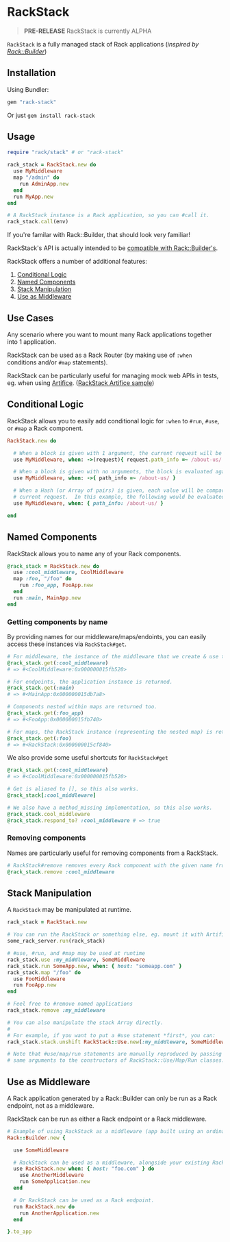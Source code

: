 RackStack
=========

> **PRE-RELEASE** RackStack is currently ALPHA

`RackStack` is a fully managed stack of Rack applications (*inspired by [Rack::Builder][]*)

Installation
------------

Using Bundler:

```ruby
gem "rack-stack"
```

Or just `gem install rack-stack`

Usage
-----

```ruby
require "rack/stack" # or "rack-stack"

rack_stack = RackStack.new do
  use MyMiddleware
  map "/admin" do
    run AdminApp.new
  end
  run MyApp.new
end

# A RackStack instance is a Rack application, so you can #call it.
rack_stack.call(env)
```
If you're familar with Rack::Builder, that should look very familiar!

RackStack's API is actually intended to be [compatible with Rack::Builder's][compatibility].

RackStack offers a number of additional features:

 1. [Conditional Logic](#conditional-logic)
 1. [Named Components](#named-components)
 1. [Stack Manipulation](#stack-manipulation)
 1. [Use as Middleware](#use-as-middleware)

Use Cases
---------

Any scenario where you want to mount many Rack applications together into 1 application.

RackStack can be used as a Rack Router (by making use of `:when` conditions and/or `#map` statements).

RackStack can be particularly useful for managing mock web APIs in tests, eg. when using [Artifice][].  ([RackStack Artifice sample](https://github.com/remi/rack-stack/tree/master/spec/sample-use-cases/artifice))

Conditional Logic
-----------------

RackStack allows you to easily add conditional logic for `:when` to `#run`, `#use`, or `#map` a Rack component.

```ruby
RackStack.new do

  # When a block is given with 1 argument, the current request will be yielded (as a Rack::Request)
  use MyMiddleware, when: ->(request){ request.path_info =~ /about-us/ }

  # When a block is given with no arguments, the block is evaluated against the current request instance
  use MyMiddleware, when: ->{ path_info =~ /about-us/ }

  # When a Hash (or Array of pairs) is given, each value will be compared against the value from the 
  # current request.  In this example, the following would be evaluated: /about-us/ === "<the path info>"
  use MyMiddleware, when: { path_info: /about-us/ }

end
```

Named Components
----------------

RackStack allows you to name any of your Rack components.

```ruby
@rack_stack = RackStack.new do
  use :cool_middleware, CoolMiddleware
  map :foo, "/foo" do
    run :foo_app, FooApp.new
  end
  run :main, MainApp.new
end
```

### Getting components by name

By providing names for our middleware/maps/endoints, you can easily access 
these instances via `RackStack#get`.

```ruby
# For middleware, the instance of the middleware that we create & use to process requests is returned.
@rack_stack.get(:cool_middleware)
# => #<CoolMiddleware:0x000000015fb520>

# For endpoints, the application instance is returned.
@rack_stack.get(:main)
# => #<MainApp:0x000000015db7a8>

# Components nested within maps are returned too.
@rack_stack.get(:foo_app)
# => #<FooApp:0x000000015fb740>

# For maps, the RackStack instance (representing the nested map) is returned.
@rack_stack.get(:foo)
# => #<RackStack:0x000000015cf840>
```

We also provide some useful shortcuts for `RackStack#get`

```ruby
@rack_stack.get(:cool_middleware)
# => #<CoolMiddleware:0x000000015fb520>

# Get is aliased to [], so this also works.
@rack_stack[:cool_middleware]

# We also have a method_missing implementation, so this also works.
@rack_stack.cool_middleware
@rack_stack.respond_to? :cool_middleware # => true
```

### Removing components

Names are particularly useful for removing components from a RackStack.

```ruby
# RackStack#remove removes every Rack component with the given name from the stack.
@rack_stack.remove :cool_middleware
```

Stack Manipulation
------------------

A `RackStack` may be manipulated at runtime.

```ruby
rack_stack = RackStack.new

# You can run the RackStack or something else, eg. mount it with Artifice
some_rack_server.run(rack_stack)

# #use, #run, and #map may be used at runtime
rack_stack.use :my_middleware, SomeMiddleware
rack_stack.run SomeApp.new, when: { host: "someapp.com" }
rack_stack.map "/foo" do
  use FooMiddleware
  run FooApp.new
end

# Feel free to #remove named applications
rack_stack.remove :my_middleware

# You can also manipulate the stack Array directly.
#
# For example, if you want to put a #use statement *first*, you can:
rack_stack.stack.unshift RackStack::Use.new(:my_middleware, SomeMiddleware)

# Note that #use/map/run statements are manually reproduced by passing the 
# same arguments to the constructors of RackStack::Use/Map/Run classes.
```

Use as Middleware
-----------------

A Rack application generated by a Rack::Builder can only be run as a Rack endpoint,
not as a middleware.

RackStack can be run as either a Rack endpoint or a Rack middleware.

```ruby
# Example of using RackStack as a middleware (app built using an ordinary Rack::Builder)
Rack::Builder.new {

  use SomeMiddleware

  # RackStack can be used as a middleware, alongside your existing Rack components
  use RackStack.new when: { host: "foo.com" } do
    use AnotherMiddleware
    run SomeApplication.new
  end

  # Or RackStack can be used as a Rack endpoint.
  run RackStack.new do
    run AnotherApplication.new  
  end

}.to_app
```

[Rack::Builder]: http://rack.rubyforge.org/doc/classes/Rack/Builder.html
[compatibility]: https://github.com/remi/rack-stack/tree/master/spec/rack-builder-compatibility
[artifice]: https://github.com/wycats/artifice
